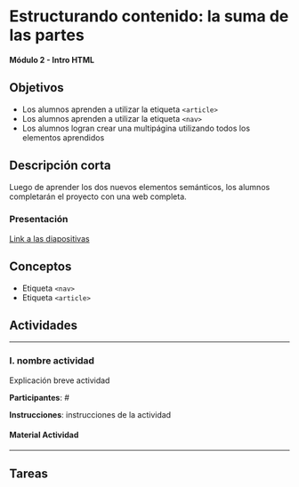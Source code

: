 # Estructurando contenido: la suma de las partes

**Módulo 2 - Intro HTML**

## Objetivos

- Los alumnos aprenden a utilizar la etiqueta `<article>`
- Los alumnos aprenden a utilizar la etiqueta `<nav>`
- Los alumnos logran crear una multipágina utilizando todos los elementos aprendidos

## Descripción corta

Luego de aprender los dos nuevos elementos semánticos, los alumnos completarán el proyecto con una web completa.

### Presentación

[Link a las diapositivas]()

## Conceptos

- Etiqueta `<nav>`
- Etiqueta `<article>`

## Actividades

---

### I. nombre actividad

Explicación breve actividad

**Participantes**: #

**Instrucciones**: instrucciones de la actividad

#### Material Actividad

---

## Tareas

